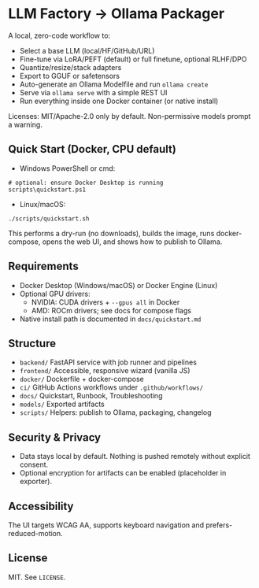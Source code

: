 # LLM Factory → Ollama Packager

A local, zero-code workflow to:
- Select a base LLM (local/HF/GitHub/URL)
- Fine-tune via LoRA/PEFT (default) or full finetune, optional RLHF/DPO
- Quantize/resize/stack adapters
- Export to GGUF or safetensors
- Auto-generate an Ollama Modelfile and run `ollama create`
- Serve via `ollama serve` with a simple REST UI
- Run everything inside one Docker container (or native install)

Licenses: MIT/Apache-2.0 only by default. Non-permissive models prompt a warning.

## Quick Start (Docker, CPU default)

- Windows PowerShell or cmd:
```
# optional: ensure Docker Desktop is running
scripts\quickstart.ps1
```
- Linux/macOS:
```
./scripts/quickstart.sh
```
This performs a dry-run (no downloads), builds the image, runs docker-compose, opens the web UI, and shows how to publish to Ollama.

## Requirements
- Docker Desktop (Windows/macOS) or Docker Engine (Linux)
- Optional GPU drivers:
  - NVIDIA: CUDA drivers + `--gpus all` in Docker
  - AMD: ROCm drivers; see docs for compose flags
- Native install path is documented in `docs/quickstart.md`

## Structure
- `backend/` FastAPI service with job runner and pipelines
- `frontend/` Accessible, responsive wizard (vanilla JS)
- `docker/` Dockerfile + docker-compose
- `ci/` GitHub Actions workflows under `.github/workflows/`
- `docs/` Quickstart, Runbook, Troubleshooting
- `models/` Exported artifacts
- `scripts/` Helpers: publish to Ollama, packaging, changelog

## Security & Privacy
- Data stays local by default. Nothing is pushed remotely without explicit consent.
- Optional encryption for artifacts can be enabled (placeholder in exporter).

## Accessibility
The UI targets WCAG AA, supports keyboard navigation and prefers-reduced-motion.

## License
MIT. See `LICENSE`.
